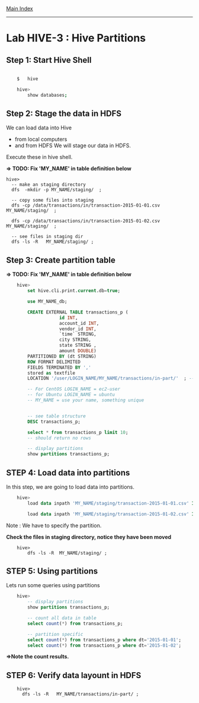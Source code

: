 <link rel='stylesheet' href='../assets/css/main.css'/>

[Main Index](../README.md)

---

# Lab HIVE-3 : Hive Partitions

## Step 1: Start Hive Shell
```bash

    $   hive

    hive>   
        show databases;
```
## Step 2: Stage the data in HDFS
We can load data into Hive
* from local computers
* and from HDFS
We will stage our data in HDFS.

Execute these in hive shell.  

**=> TODO: Fix 'MY_NAME' in table definition below**

```
hive>
  -- make an staging directory
  dfs  -mkdir -p MY_NAME/staging/  ;

  -- copy some files into staging
  dfs -cp /data/transactions/in/transaction-2015-01-01.csv    MY_NAME/staging/  ;

  dfs -cp /data/transactions/in/transaction-2015-01-02.csv    MY_NAME/staging/  ;
  
  -- see files in staging dir
  dfs -ls -R   MY_NAME/staging/ ;
```

## Step 3: Create partition table

**=> TODO: Fix 'MY_NAME' in table definition below**

```sql
    hive>
        set hive.cli.print.current.db=true;

        use MY_NAME_db;

        CREATE EXTERNAL TABLE transactions_p (
                    id INT,
                    account_id INT,
                    vendor_id INT,
                    `time` STRING,
                    city STRING,
                    state STRING ,
                    amount DOUBLE)
        PARTITIONED BY (dt STRING)
        ROW FORMAT DELIMITED
        FIELDS TERMINATED BY ','
        stored as textfile
        LOCATION '/user/LOGIN_NAME/MY_NAME/transactions/in-part/'  ; -- <-- change LOGIN_NAME & MYNAME

        -- For CentOS LOGIN_NAME = ec2-user
        -- for Ubuntu LOGIN_NAME = ubuntu
        -- MY_NAME = use your name, something unique


        -- see table structure
        DESC transactions_p;

        select * from transactions_p limit 10;
        -- should return no rows

        -- display partitions
        show partitions transactions_p;

```


## STEP 4: Load data into partitions
In this step, we are going to load data into partitions.

```sql
    hive>
        load data inpath 'MY_NAME/staging/transaction-2015-01-01.csv' INTO TABLE transactions_p partition (dt='2015-01-01');

        load data inpath 'MY_NAME/staging/transaction-2015-01-02.csv' INTO TABLE transactions_p partition (dt='2015-01-02');

```

Note :  We have to specify the partition.

**Check the files in staging directory, notice they have been moved**

```
    hive>
        dfs -ls -R  MY_NAME/staging/ ;
```

## STEP 5:  Using partitions
Lets run some queries using partitions
```sql
    hive>   
        -- display partitions
        show partitions transactions_p;

        -- count all data in table
        select count(*) from transactions_p;

        -- partition specific
        select count(*) from transactions_p where dt='2015-01-01';
        select count(*) from transactions_p where dt='2015-01-02';
```

**=>Note the count results.**


## STEP 6:  Verify data layount in HDFS
```
    hive>
      dfs -ls -R   MY_NAME/transactions/in-part/ ;
```
